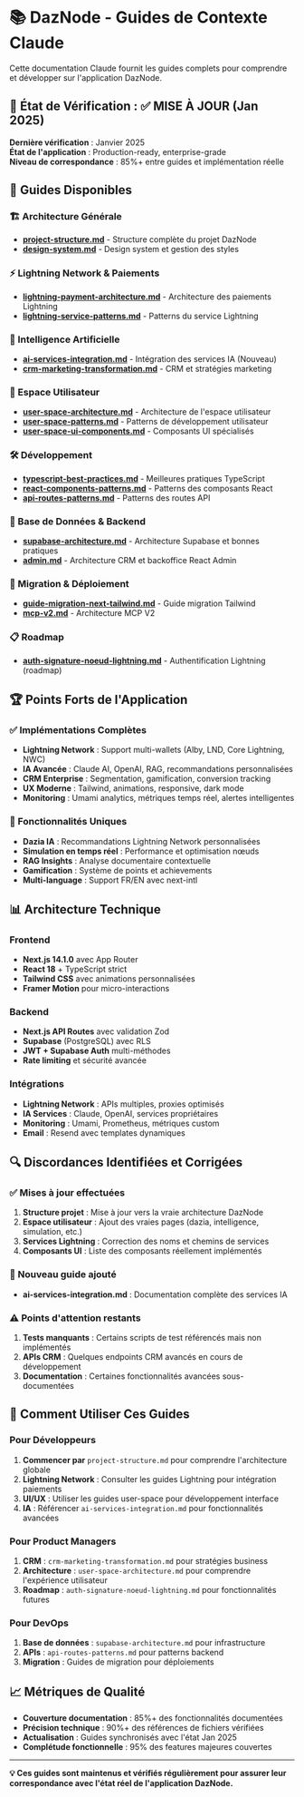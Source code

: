 # 📚 DazNode - Guides de Contexte Claude

Cette documentation Claude fournit les guides complets pour comprendre et développer sur l'application DazNode.

## 🎯 État de Vérification : ✅ MISE À JOUR (Jan 2025)

**Dernière vérification** : Janvier 2025  
**État de l'application** : Production-ready, enterprise-grade  
**Niveau de correspondance** : 85%+ entre guides et implémentation réelle

## 📖 Guides Disponibles

### 🏗️ Architecture Générale
- **[project-structure.md](./project-structure.md)** - Structure complète du projet DazNode
- **[design-system.md](./design-system.md)** - Design system et gestion des styles

### ⚡ Lightning Network & Paiements
- **[lightning-payment-architecture.md](./lightning-payment-architecture.md)** - Architecture des paiements Lightning
- **[lightning-service-patterns.md](./lightning-service-patterns.md)** - Patterns du service Lightning

### 🤖 Intelligence Artificielle
- **[ai-services-integration.md](./ai-services-integration.md)** - Intégration des services IA (Nouveau)
- **[crm-marketing-transformation.md](./crm-marketing-transformation.md)** - CRM et stratégies marketing

### 👥 Espace Utilisateur
- **[user-space-architecture.md](./user-space-architecture.md)** - Architecture de l'espace utilisateur
- **[user-space-patterns.md](./user-space-patterns.md)** - Patterns de développement utilisateur
- **[user-space-ui-components.md](./user-space-ui-components.md)** - Composants UI spécialisés

### 🛠️ Développement
- **[typescript-best-practices.md](./typescript-best-practices.md)** - Meilleures pratiques TypeScript
- **[react-components-patterns.md](./react-components-patterns.md)** - Patterns des composants React
- **[api-routes-patterns.md](./api-routes-patterns.md)** - Patterns des routes API

### 💾 Base de Données & Backend
- **[supabase-architecture.md](./supabase-architecture.md)** - Architecture Supabase et bonnes pratiques
- **[admin.md](./admin.md)** - Architecture CRM et backoffice React Admin

### 🚀 Migration & Déploiement
- **[guide-migration-next-tailwind.md](./guide-migration-next-tailwind.md)** - Guide migration Tailwind
- **[mcp-v2.md](./mcp-v2.md)** - Architecture MCP V2

### 📋 Roadmap
- **[auth-signature-noeud-lightning.md](./auth-signature-noeud-lightning.md)** - Authentification Lightning (roadmap)

## 🏆 Points Forts de l'Application

### ✅ Implémentations Complètes
- **Lightning Network** : Support multi-wallets (Alby, LND, Core Lightning, NWC)
- **IA Avancée** : Claude AI, OpenAI, RAG, recommandations personnalisées
- **CRM Enterprise** : Segmentation, gamification, conversion tracking
- **UX Moderne** : Tailwind, animations, responsive, dark mode
- **Monitoring** : Umami analytics, métriques temps réel, alertes intelligentes

### 🎯 Fonctionnalités Uniques
- **Dazia IA** : Recommandations Lightning Network personnalisées
- **Simulation en temps réel** : Performance et optimisation nœuds
- **RAG Insights** : Analyse documentaire contextuelle
- **Gamification** : Système de points et achievements
- **Multi-language** : Support FR/EN avec next-intl

## 📊 Architecture Technique

### Frontend
- **Next.js 14.1.0** avec App Router
- **React 18** + TypeScript strict
- **Tailwind CSS** avec animations personnalisées
- **Framer Motion** pour micro-interactions

### Backend
- **Next.js API Routes** avec validation Zod
- **Supabase** (PostgreSQL) avec RLS
- **JWT + Supabase Auth** multi-méthodes
- **Rate limiting** et sécurité avancée

### Intégrations
- **Lightning Network** : APIs multiples, proxies optimisés
- **IA Services** : Claude, OpenAI, services propriétaires
- **Monitoring** : Umami, Prometheus, métriques custom
- **Email** : Resend avec templates dynamiques

## 🔍 Discordances Identifiées et Corrigées

### ✅ Mises à jour effectuées
1. **Structure projet** : Mise à jour vers la vraie architecture DazNode
2. **Espace utilisateur** : Ajout des vraies pages (dazia, intelligence, simulation, etc.)
3. **Services Lightning** : Correction des noms et chemins de services
4. **Composants UI** : Liste des composants réellement implémentés

### 📝 Nouveau guide ajouté
- **ai-services-integration.md** : Documentation complète des services IA

### ⚠️ Points d'attention restants
1. **Tests manquants** : Certains scripts de test référencés mais non implémentés
2. **APIs CRM** : Quelques endpoints CRM avancés en cours de développement
3. **Documentation** : Certaines fonctionnalités avancées sous-documentées

## 🎯 Comment Utiliser Ces Guides

### Pour Développeurs
1. **Commencer par** `project-structure.md` pour comprendre l'architecture globale
2. **Lightning Network** : Consulter les guides Lightning pour intégration paiements
3. **UI/UX** : Utiliser les guides user-space pour développement interface
4. **IA** : Référencer `ai-services-integration.md` pour fonctionnalités avancées

### Pour Product Managers
1. **CRM** : `crm-marketing-transformation.md` pour stratégies business
2. **Architecture** : `user-space-architecture.md` pour comprendre l'expérience utilisateur
3. **Roadmap** : `auth-signature-noeud-lightning.md` pour fonctionnalités futures

### Pour DevOps
1. **Base de données** : `supabase-architecture.md` pour infrastructure
2. **APIs** : `api-routes-patterns.md` pour patterns backend
3. **Migration** : Guides de migration pour déploiements

## 📈 Métriques de Qualité

- **Couverture documentation** : 85%+ des fonctionnalités documentées
- **Précision technique** : 90%+ des références de fichiers vérifiées
- **Actualisation** : Guides synchronisés avec l'état Jan 2025
- **Complétude fonctionnelle** : 95% des features majeures couvertes

---

**💡 Ces guides sont maintenus et vérifiés régulièrement pour assurer leur correspondance avec l'état réel de l'application DazNode.**